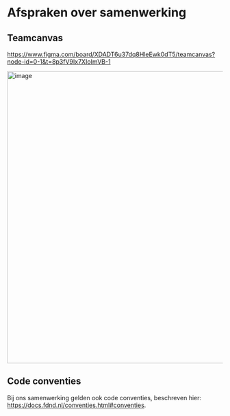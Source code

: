 # Afspraken over samenwerking

## Teamcanvas

https://www.figma.com/board/XDADT6u37dq8HleEwk0dT5/teamcanvas?node-id=0-1&t=8p3fV9Ix7XIoImVB-1

<img width="969" height="682" alt="image" src="https://github.com/user-attachments/assets/97860bb6-bd68-48da-ac6d-84aa53380a89" />

## Code conventies 
Bij ons samenwerking gelden ook code conventies, beschreven hier: https://docs.fdnd.nl/conventies.html#conventies.
